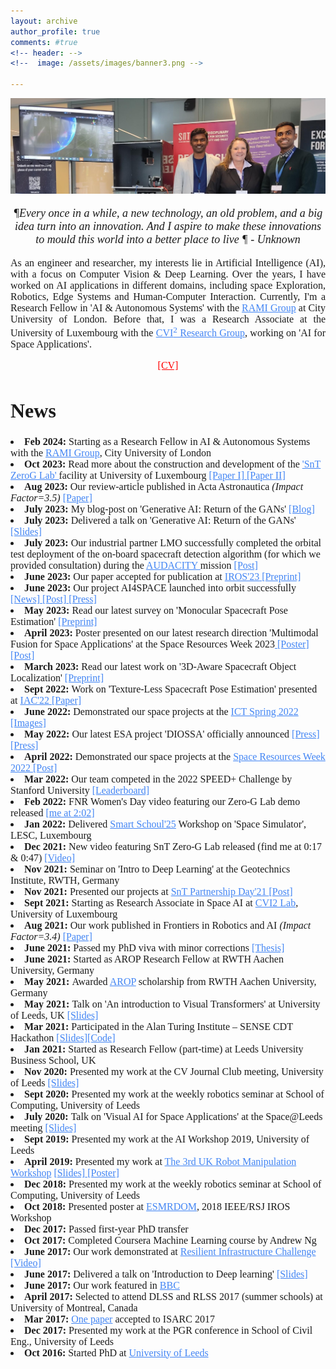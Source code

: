 ```yaml
---
layout: archive
author_profile: true
comments: #true
<!-- header: -->
<!--  image: /assets/images/banner3.png -->

---
```

<link rel="stylesheet" href="/assets/styles.css">
<!--------------------------------------------------------------------------------------------------------------------------->
<img src="/assets/images/bannerb1.jpg">
<!-- <img src="/assets/images/banner2.png"> -->

<div class="container_intro">
<font face="Precious" size="4">
<p align="center">
<i>&#182;Every once in a while, a new technology, an old problem, and a big idea turn into an innovation. And I aspire to make these innovations to mould this world into a better place to live &#182; - Unknown </i>
</p>
</font>

<font face="Lucida Grande" size="3">
<p align="justify">
As an engineer and researcher, my interests lie in Artificial Intelligence (AI), with a focus on Computer Vision & Deep Learning. Over the years, I have worked on AI applications in different domains, including space Exploration, Robotics, Edge Systems and Human-Computer Interaction. Currently, I'm a Research Fellow in 'AI & Autonomous Systems' with the <a style="color: #4285F4" href="https://www.ramigroup.co.uk/" >RAMI Group</a> at City University of London. Before that, I was a Research Associate at the University of Luxembourg with the <a style="color: #4285F4" href="https://cvi2.uni.lu/" >CVI<sup>2</sup> Research Group</a>, working on 'AI for Space Applications'. 
</p>
</font>
</div>
  
<font face="Precious" size="3">
<p align="center">
<a style="color: red" href="https://drive.google.com/file/d/1FO8ClVyLf7icTIBO2jBQ0x_sfxtd66Fy/view?usp=sharing"> [CV] </a>
</p>
</font>

<!--------------------------------------------------------------------------------------------------------------------------->

<font face="Lucida Grande" size="3">
<p align="center">
<div class="container_homepage">
<h1>News</h1>
<li><b>Feb 2024: </b> Starting as a Research Fellow in AI & Autonomous Systems with the <a style="color: #4285F4" href="https://www.ramigroup.co.uk/">RAMI Group</a>, City University of London </li>  
<li><b>Oct 2023: </b> Read more about the construction and development of the <a style="color: #4285F4" href="https://www.uni.lu/snt-en/facilities/zero-g-lab/">'SnT ZeroG Lab' </a> facility at University of Luxembourg <a style="color: #4285F4" href="https://www.sciencedirect.com/science/article/pii/S2468896723000939"> [Paper I]</a><a style="color: #4285F4" href="https://www.hindawi.com/journals/ijae/2023/9944614/"> [Paper II]</a></li>   
<li><b>Aug 2023: </b> Our review-article published in Acta Astronautica <i>(Impact Factor=3.5)</i> <a style="color: #4285F4" href="https://www.sciencedirect.com/science/article/pii/S0094576523003995"> [Paper]</a></li> 
<li><b>July 2023: </b> My blog-post on 'Generative AI: Return of the GANs' <a style="color: #4285F4" href="https://leopauly.medium.com/generative-ai-return-of-the-gans-e73b83904bee"> [Blog]</a></li> 
<li><b>July 2023: </b> Delivered a talk on 'Generative AI: Return of the GANs' <a style="color: #4285F4" href="https://drive.google.com/file/d/1uEdgdoCA7Uk_v3RD9s2nFaO_7EEdcwC7/view"> [Slides]</a></li> 
 <li><b>July 2023: </b> Our industrial partner LMO successfully completed the orbital test deployment of the on-board spacecraft detection algorithm (for which we provided consultation) during the <a style="color: #4285F4" href="https://www.linkedin.com/posts/d-orbit_inorbitnow-space-spacetech-activity-7079374808295047169-QTvI/"> AUDACITY </a> mission <a style="color: #4285F4" href="https://www.linkedin.com/feed/update/urn:li:ugcPost:7079378638894157824?commentUrn=urn%3Ali%3Acomment%3A%28ugcPost%3A7079378638894157824%2C7079736512396828672%29&dashCommentUrn=urn%3Ali%3Afsd_comment%3A%287079736512396828672%2Curn%3Ali%3AugcPost%3A7079378638894157824%29"> [Post]</a></li> 
<li><b>June 2023: </b> Our paper accepted for publication at <a style="color: #4285F4" href="https://ieee-iros.org/"> IROS'23</a><a style="color: #4285F4" href="https://arxiv.org/pdf/2303.02058.pdf"> [Preprint]</a></li> 
<li><b>June 2023: </b> Our project AI4SPACE launched into orbit successfully<a style="color: #4285F4" href="https://www.uni.lu/fr/news/ai4space-snt-launches-in-space-machine-learning-experiment/"> [News]</a><a style="color: #4285F4" href="https://www.linkedin.com/feed/update/urn:li:activity:7074397648270630913/"> [Post]</a><a style="color: #4285F4" href="https://delano.lu/article/a-small-step-for-ai-and-a-big-"> [Press]</a></li>
<li><b>May 2023: </b> Read our latest survey on 'Monocular Spacecraft Pose Estimation' <a style="color: #4285F4" href="https://arxiv.org/pdf/2305.07348.pdf"> [Preprint]</a></li> 
<li><b>April 2023: </b> Poster presented on our latest research direction 'Multimodal Fusion for Space Applications' at the Space Resources Week 2023<a style="color: #4285F4" href="https://drive.google.com/file/d/1wpm73ikiNKUN3O6h3ILYuSa068c9iDlW/view?usp=sharing"> [Poster]</a><a style="color: #4285F4" href="https://www.linkedin.com/posts/leopauly_spaceresweek-spaceexploration-ai-activity-7055931053412102144-MALy/?utm_source=share&utm_medium=member_desktop"> [Post]</a></li>  
<li><b>March 2023: </b> Read our latest work on '3D-Aware Spacecraft Object Localization' <a style="color: #4285F4" href="https://arxiv.org/pdf/2303.02058.pdf"> [Preprint]</a></li> 
<li><b>Sept 2022: </b> Work on 'Texture-Less Spacecraft Pose Estimation' presented at <a style="color: #4285F4" href="https://iac2022.org/">IAC'22</a><a style="color: #4285F4" href="https://orbilu.uni.lu/handle/10993/52590"> [Paper]</a></li> 
<li><b>June 2022: </b> Demonstrated our space projects at the <a style="color: #4285F4" href="https://www.ictspring.com/programme/the-programme/">ICT Spring 2022</a><a style="color: #4285F4" href="https://drive.google.com/file/d/1V0Gj6XYzEV9ebkR1WzPO5Hkj6xh9kC2Y/view?usp=share_link
"> [Images]</a></li>  
<li><b>May 2022: </b> Our latest ESA project 'DIOSSA' officially announced <a style="color: #4285F4" href="https://chronicle.lu/category/space/40850-luxembourg-space-start-up-lmo-uni-lu-awarded-esa-luximpulse-contract"> [Press]</a>
<a style="color: #4285F4" href="https://www.uni.lu/snt-fr/news/autonomy-and-ai-to-create-an-in-space-economy/"> [Press]</a></li>  
<li><b>April 2022: </b> Demonstrated our space projects at the <a style="color: #4285F4" href="https://www.spaceresourcesweek.lu/space-resources-week-2022-past-editions">Space Resources Week 2022</a><a style="color: #4285F4" href="https://www.linkedin.com/posts/leopauly_space-projects-space-activity-6927571695171993601-edJM?utm_source=share&utm_medium=member_desktop"> [Post]</a></li>  
<li><b>Mar 2022: </b> Our team competed in the 2022 SPEED+ Challenge by Stanford University <a style="color: #4285F4" href="https://kelvins.esa.int/pose-estimation-2021/leaderboard/lightbox-final-result">[Leaderboard]</a></li>  
<li><b>Feb 2022: </b> FNR Women's Day video featuring our Zero-G Lab demo released <a style="color: #4285F4" href="https://youtu.be/wPcktxAR5ew?t=122">[me at 2:02]</a></li>  
<li><b>Jan 2022: </b> Delivered <a style="color: #4285F4" href="https://smartschoul2025.uni.lu/news/"> Smart Schoul'25</a> Workshop on 'Space Simulator', LESC, Luxembourg </li> 
<li><b>Dec 2021: </b> New video featuring SnT Zero-G Lab released (find me at 0:17 & 0:47) <a style="color: #4285F4" href="https://youtu.be/kFhv9fGXk8w?t=18">[Video]</a></li>  
<li><b>Nov 2021: </b> Seminar on 'Intro to Deep Learning' at the Geotechnics Institute, RWTH, Germany </li>  
<li><b>Nov 2021: </b> Presented our projects at <a style="color: #4285F4" href="https://www.youtube.com/watch?v=oKoQnM7YT4M&ab_channel=UniversityofLuxembourg">SnT Partnership Day'21 </a><a style="color: #4285F4" href="https://www.linkedin.com/posts/leopauly_cvi2-space-technology-activity-6870761829287641088-IXpA?utm_source=share&utm_medium=member_desktop">[Post]</a></li>
<li><b>Sept 2021: </b> Starting as Research Associate in Space AI at <a style="color: #4285F4" href="https://cvi2.uni.lu/">CVI2 Lab</a>, University of Luxembourg </li>  
<li><b>Aug 2021: </b> Our work published in Frontiers in Robotics and AI <i>(Impact Factor=3.4)</i> <a style="color: #4285F4" href="https://www.frontiersin.org/articles/10.3389/frobt.2021.686368/full">[Paper]</a></li>  
<li><b>June 2021: </b> Passed my PhD viva with minor corrections <a style="color: #4285F4" href="https://etheses.whiterose.ac.uk/29169/">[Thesis]</a></li>  
<li><b>June 2021: </b>Started as AROP Research Fellow at RWTH Aachen University, Germany </li>
<li><b>May 2021: </b>Awarded  <a style="color: #4285F4" href="https://www.rwth-aachen.de/cms/root/Studium/Im-Studium/Stipendien-Foerderung/~fhgwb/Advanced-Research-Opportunities-Program/lidx/1/#:~:text=The%20goal%20of%20the%20Advanced,and%20intercultural%20trainings%20at%20RWTH.">AROP</a> scholarship from RWTH Aachen University, Germany </li>
<li><b>May 2021: </b> Talk on 'An introduction to Visual Transformers' at University of Leeds, UK <a style="color: #4285F4" href="https://lnkd.in/eyQvb9U">[Slides]</a></li>
<li><b>Mar 2021: </b>  Participated in the Alan Turing Institute – SENSE CDT Hackathon <a style="color: #4285F4" href="https://lnkd.in/dtaBPwi">[Slides]</a><a style="color: #4285F4" href="https://lnkd.in/dzTryn8">[Code]</a></li>
<li><b>Jan 2021: </b> Started as Research Fellow (part-time) at Leeds University Business School, UK</li>
<li><b>Nov 2020: </b> Presented my work at the CV Journal Club meeting, University of Leeds <a style="color: #4285F4" href="https://drive.google.com/file/d/1xizv0G04Ej49LZDm29QCi_tGjbAyUxzx/view?usp=sharing">[Slides]</a></li>
<li><b>Sept 2020: </b> Presented my work at the weekly robotics seminar at School of Computing, University of Leeds</li>
<li><b>July 2020: </b> Talk on 'Visual AI for Space Applications' at the Space@Leeds meeting <a style="color: #4285F4" href="https://www.slideshare.net/leopauly/space-ai-237076852">[Slides]</a></li>
<li><b>Sept 2019: </b> Presented my work at the AI Workshop 2019, University of Leeds</li>
<li><b>April 2019: </b> Presented my work at <a style="color: #4285F4" href="https://www.robot-manipulation.uk/_files/ugd/20f657_92c2d5bba5e84f589feda36d2ed8029b.pdf">The 3rd UK Robot Manipulation Workshop</a> <a style="color: #4285F4" href="https://drive.google.com/file/d/1G7T1UMQ6JdxZx8iTElhD9psxCYky10Wf/view?usp=sharing">[Slides]</a><a style="color: #4285F4" href="https://drive.google.com/file/d/1i6jnQp3I4pwxO1XzQCDXnVosrDbI17Ew/view?usp=sharing" > [Poster]</a></li>
<li><b>Dec 2018: </b> Presented my work at the weekly robotics seminar at School of Computing, University of Leeds</li>
<li><b>Oct 2018: </b> Presented poster at <a style="color: #4285F4" href="https://sites.google.com/view/objmani/posters?authuser=0">ESMRDOM</a>, 2018 IEEE/RSJ IROS Workshop 
<!--- <a style="color: #4285F4" href="https://drive.google.com/file/d/1p1VwR7_Gp1VMBuCa2u7hUyR6QIBeRNfs/view?usp=sharing" > [Poster]</a> --->
</li>
<li><b>Dec 2017: </b> Passed first-year PhD transfer</li>
<li><b>Oct 2017: </b> Completed Coursera Machine Learning course by Andrew Ng</li>
<li><b>June 2017: </b>Our work demonstrated at <a style="color: #4285F4" href="http://selfrepairingcities.com/outputs/robots-resilient-infrastructure/">Resilient Infrastructure Challenge</a><a style="color: #4285F4" href="https://www.youtube.com/watch?v=c5fLRL_gbmw
"> [Video]</a></li>
<li><b>June 2017: </b>Delivered a talk on 'Introduction to Deep learning' <a style="color: #4285F4" href="https://www.slideshare.net/leopauly/introduction-to-deep-learning-77045231
">[Slides]</a></li>

<li><b>June 2017: </b>Our work featured in <a style="color: #4285F4" href="https://www.bbc.co.uk/programmes/b08w1gqq">BBC</a></li>
<li><b>April 2017: </b> Selected to attend DLSS and RLSS 2017 (summer schools) at University of Montreal, Canada</li>
<li><b>Mar 2017: </b><a style="color: #4285F4" href="https://core.ac.uk/download/pdf/96765657.pdf"> One paper</a> accepted to ISARC 2017</li>
<li><b>Dec 2017: </b> Presented my work at the PGR conference in School of Civil Eng., University of Leeds</li>
<li><b>Oct 2016: </b> Started PhD at <a style="color: #4285F4" href="https://www.leeds.ac.uk/">University of Leeds </a></li>
</div>
</p>
</font>

<!--------------------------------------------------------------------------------------------------------------------------->
